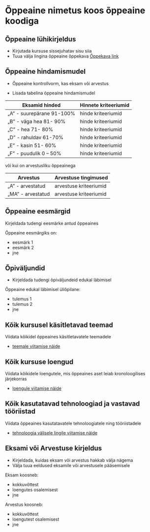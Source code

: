 # Õppeaine nimetus koos õppeaine koodiga

## Õppeaine lühikirjeldus

- Kirjutada kursuse sissejuhatav sisu siia
- Tuua välja lingina õppeaine õppekava [Õppekava link](https://sisesta-link-siia.ee)

## Õppeaine hindamismudel

- Õppeaine kontrollvorm, kas eksam või arvestus

- Lisada tabelina õppeaine hindamismudel

| Eksamid hinded            | Hinnete kriteeriumid |
| ------------------------- | -------------------- |
| „A” - suurepärane 91-100% | hinde kriteeriumid   |
| „B” - väga hea 81- 90%    | hinde kriteeriumid   |
| „C” - hea 71- 80%         | hinde kriteeriumid   |
| „D” - rahuldav 61-70%     | hinde kriteeriumid   |
| „E” - kasin 51- 60%       | hinde kriteeriumid   |
| „F” - puudulik 0 – 50%    | hinde kriteeriumid   |

või kui on arvestusliku õppeainega

| Arvestus          | Arvestuse tingimused   |
| ----------------- | ---------------------- |
| „A” - arvestatud  | arvestuse kriteeriumid |
| „MA” - arvestatud | arvestuse kriteeriumid |

## Õppeaine eesmärgid

Kirjeldada tudengi eesmärke antud õppeaines

Õppeaine eesmärgiks on:

- eesmärk 1
- eesmärk 2
- jne

## Õpiväljundid

- Kirjeldada tudengi õpiväljundeid edukal läbimisel

Õppeaine edukal läbimisel üliõpilane:

- tulemus 1
- tulemus 2
- jne

## Kõik kursusel käsitletavad teemad

Viidata kõikidel õppeaines käsitletavatele teemadele

- [teemale viitamise näide](/teemad/teema01.md)

## Kõik kursuse loengud

Viidata kõikidele loengutele, mis õppeaines aset leiab kronoloogilises järjekorras

- [loengule viitamise näide](/loengud/loeng01.md)

## Kõik kasutatavad tehnoloogiad ja vastavad tööriistad

Viidata õppeaines kasutatavatele tehnoloogiatele ning tööriistadele

- [tehnoloogia välisele lingile viitamise näide](https://sisesta-link-siia.ee)

## Eksami või Arvestuse kirjeldus

- Kirjeldada, kuidas eksam või arvestus hakkab välja nägema
- Välja tuua eeldused eksamile või arvestusele pääsemisele

Eksam koosneb:

- kokkuvõttest
- loengutes osalemisest
- jne

Arvestus koosneb:

- kokkuvõttest
- loengutest osalemisest
- jne
